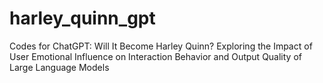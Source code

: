 # harley_quinn_gpt
Codes for ChatGPT: Will It Become Harley Quinn? Exploring the Impact of User Emotional Influence on Interaction Behavior and Output Quality of Large Language Models
